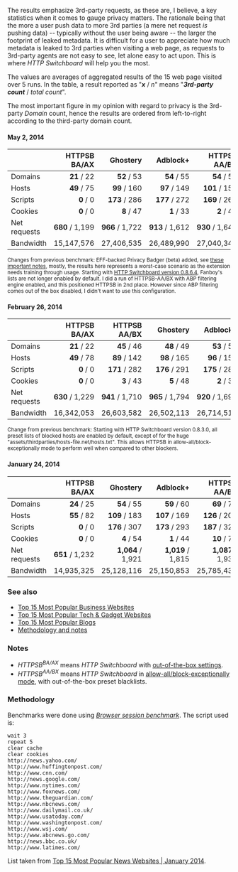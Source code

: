 The results emphasize 3rd-party requests, as these are, I believe, a key statistics when it comes to gauge privacy matters. The rationale being that the more a user push data to more 3rd parties (a mere net request _is_ pushing data) -- typically without the user being aware -- the larger the footprint of leaked metadata. It is difficult for a user to appreciate how much metadata is leaked to 3rd parties when visiting a web page, as requests to 3rd-party agents are not easy to see, let alone easy to act upon. This is where _HTTP Switchboard_ will help you the most.

The values are averages of aggregated results of the 15 web page visited over 5 runs. In the table, a result reported as "**_x_** / _n_" means "**_3rd-party count_** / _total count_".

The most important figure in my opinion with regard to privacy is the 3rd-party _Domain_ count, hence the results are ordered from left-to-right according to the third-party domain count.

#### May 2, 2014

|               | HTTPSB<br>BA/AX   | Ghostery          | Adblock+          | HTTPSB<br>AA/BX   | Disconnect        | Privacy&nbsp;Badger<br>[beta](https://github.com/EFForg/privacybadgerfirefox/blob/master/README.md#how-heuristic-blocking-works) | No&nbsp;blocker        |
| ------------- | -----------------:| -----------------:| -----------------:| -----------------:| -----------------:| ------------------------:| -----------------:|
| Domains       |       **21** / 22 |       **52** / 53 |       **54** / 55 |       **54** / 55 |       **93** / 94 |            **192** / 193 |     **420** / 421 |
| Hosts         |       **49** / 75 |      **99** / 160 |      **97** / 149 |     **101** / 153 |     **171** / 248 |            **299** / 381 |     **641** / 720 |
| Scripts       |         **0** / 0 |     **173** / 286 |     **177** / 272 |     **169** / 265 |     **262** / 385 |            **334** / 455 |     **518** / 641 |
| Cookies       |         **0** / 0 |        **8** / 47 |        **1** / 33 |        **2** / 43 |       **19** / 83 |             **52** / 115 |     **263** / 341 |
| Net requests  |   **680** / 1,199 |   **966** / 1,722 |   **913** / 1,612 |   **930** / 1,648 | **1,124** / 1,936 |        **1,340** / 2,176 | **2,079** / 2,849 |
| Bandwidth     |        15,147,576 |        27,406,535 |        26,489,990 |        27,040,340 |        28,758,904 |                        ? |                 ? |

<sup>Changes from previous benchmark: EFF-backed Privacy Badger (beta) added, see [these important notes](https://github.com/EFForg/privacybadgerfirefox/blob/master/README.md#how-heuristic-blocking-works), mostly, the results here represents a worst-case scenario as the extension needs training through usage. Starting with [HTTP Switchboard version 0.8.6.4](/gorhill/httpswitchboard/wiki/Change-log#0864), Fanboy's lists are not longer enabled by default. I did a run of HTTPSB-AA/BX with ABP filtering engine enabled, and this positioned HTTPSB in 2nd place. However since ABP filtering comes out of the box disabled, I didn't want to use this configuration.</sup>

#### February 26, 2014

|               | HTTPSB<br>BA/AX | HTTPSB<br>AA/BX | Ghostery  | Adblock+          | Disconnect   | No blocker        |
| ------------- | -----------------:| -----------------:| -----------------:| -----------------:| -----------------:| -----------------:|
| Domains       |       **21** / 22 |       **45** / 46 |       **48** / 49 |       **53** / 54 |       **87** / 88 |     **412** / 413 |
| Hosts         |       **49** / 78 |      **89** / 142 |      **98** / 165 |      **96** / 152 |     **153** / 232 |     **609** / 697 |
| Scripts       |         **0** / 0 |     **171** / 282 |     **176** / 291 |     **175** / 280 |     **252** / 392 |     **525** / 677 |
| Cookies       |         **0** / 0 |        **3** / 43 |        **5** / 48 |        **2** / 35 |       **16** / 85 |     **231** / 316 |
| Net requests  |   **630** / 1,229 |   **941** / 1,710 |   **965** / 1,794 |   **920** / 1,698 | **1,063** / 2,018 | **2,120** / 3,048 |
| Bandwidth     |        16,342,053 |        26,603,582 |        26,502,113 |        26,714,512 |        27,950,492 |        31,282,722 |

<sup>Change from previous benchmark: Starting with HTTP Switchboard version 0.8.3.0, all preset lists of blocked hosts are enabled by default, except of for the huge "assets/thirdparties/hosts-file.net/hosts.txt". This allows HTTPSB in allow-all/block-exceptionally mode to perform well when compared to other blockers.</sup>

#### January 24, 2014

|               | HTTPSB<br>BA/AX | Ghostery          | Adblock+          | HTTPSB<br>AA/BX | Disconnect        | No blocker        |
| ------------- | -----------------:| -----------------:| -----------------:| -----------------:| -----------------:| -----------------:|
| Domains       |       **24** / 25 |       **54** / 55 |       **59** / 60 |       **69** / 70 |       **91** / 92 |     **476** / 477 |
| Hosts         |       **55** / 82 |     **109** / 183 |     **107** / 169 |     **126** / 200 |     **157** / 240 |     **693** / 785 |
| Scripts       |         **0** / 0 |     **176** / 307 |     **173** / 293 |     **187** / 327 |     **235** / 391 |     **534** / 698 |
| Cookies       |         **0** / 0 |        **4** / 54 |        **1** / 44 |       **10** / 73 |       **12** / 86 |     **299** / 389 |
| Net requests  |   **651** / 1,232 | **1,064** / 1,921 | **1,019** / 1,815 | **1,087** / 1,934 | **1,103** / 2,091 | **2,300** / 3,236 |
| Bandwidth     |        14,935,325 |        25,128,116 |        25,150,853 |        25,785,433 |        26,007,184 |        28,855,067 |

### See also
- [Top 15 Most Popular Business Websites](/gorhill/httpswitchboard/wiki/Comparative-benchmarks-against-widely-used-blockers:-Top-15-Most-Popular-Business-Websites)
- [Top 15 Most Popular Tech & Gadget Websites](/gorhill/httpswitchboard/wiki/Comparative-benchmarks-against-widely-used-blockers:-Top-15-Most-Popular-Tech-&-Gadget-Websites)
- [Top 15 Most Popular Blogs](/gorhill/httpswitchboard/wiki/Comparative-benchmarks-against-widely-used-blockers:-Top-15-Most-Popular-Blogs)
- [Methodology and notes](/gorhill/httpswitchboard/wiki/Comparative-benchmarks-against-widely-used-blockers:-Methodology-and-notes)

### Notes
- _HTTPSB<sup>BA/AX</sup>_ means *HTTP Switchboard* with [out-of-the-box settings](/gorhill/httpswitchboard/wiki/How-to-use-HTTP-Switchboard:-Two-opposing-views#wiki-the-block-allallow-exceptionally-approach).
- _HTTPSB<sup>AA/BX</sup>_ means *HTTP Switchboard* in [allow-all/block-exceptionally mode](/gorhill/httpswitchboard/wiki/How-to-use-HTTP-Switchboard:-Two-opposing-views#wiki-the-allow-allblock-exceptionally-approach), with out-of-the-box preset blacklists.

### Methodology
Benchmarks were done using [*Browser session benchmark*](https://github.com/gorhill/sessbench). The script used is:
```
wait 3
repeat 5
clear cache
clear cookies
http://news.yahoo.com/
http://www.huffingtonpost.com/
http://www.cnn.com/
http://news.google.com/
http://www.nytimes.com/
http://www.foxnews.com/
http://www.theguardian.com/
http://www.nbcnews.com/
http://www.dailymail.co.uk/
http://www.usatoday.com/
http://www.washingtonpost.com/
http://www.wsj.com/
http://www.abcnews.go.com/
http://news.bbc.co.uk/
http://www.latimes.com/
```

List taken from [Top 15 Most Popular News Websites | January 2014](http://www.ebizmba.com/articles/news-websites).